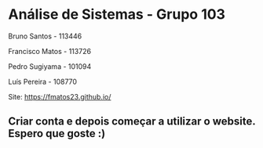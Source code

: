# Análise de Sistemas - Grupo 103


Bruno Santos - 113446

Francisco Matos - 113726

Pedro Sugiyama - 101094

Luís Pereira - 108770

Site: https://fmatos23.github.io/

## Criar conta e depois começar a utilizar o website. Espero que goste :)
